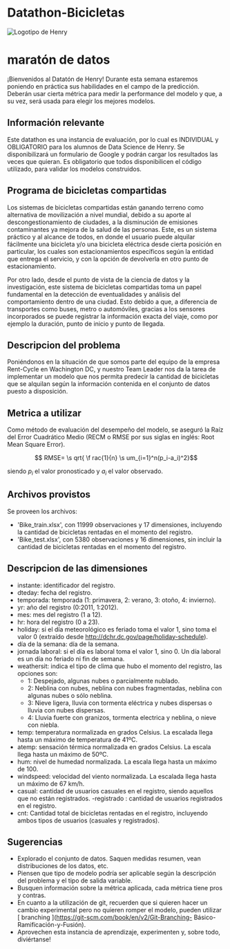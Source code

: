 # Datathon-Bicicletas
![ Logotipo de Henry ](https://d31uz8lwfmyn8g.cloudfront.net/Assets/logo-henry-white-lg.png)

#  maratón de datos

¡Bienvenidos al Datatón de Henry! Durante esta semana estaremos poniendo en práctica sus habilidades en el campo de la predicción. Deberán usar cierta métrica para medir la performance del modelo y que, a su vez, será usada para elegir los mejores modelos.

##  Información relevante

Este datathon es una instancia de evaluación, por lo cual es INDIVIDUAL y OBLIGATORIO para los alumnos de Data Science de Henry. Se disponibilizará un formulario de Google y podrán cargar los resultados las veces que quieran. Es obligatorio que todos disponibilicen el código utilizado, para validar los modelos construidos.

##  Programa de bicicletas compartidas

Los sistemas de bicicletas compartidas están ganando terreno como alternativa de movilización a nivel mundial, debido a su aporte al descongestionamiento de ciudades, a la disminución de emisiones contaminantes ya mejora de la salud de las personas. Este, es un sistema práctico y al alcance de todos, en donde el usuario puede alquilar fácilmente una bicicleta y/o una bicicleta eléctrica desde cierta posición en particular, los cuales son estacionamientos específicos según la entidad que entrega el servicio, y con la opción de devolverla en otro punto de estacionamiento.

Por otro lado, desde el punto de vista de la ciencia de datos y la investigación, este sistema de bicicletas compartidas toma un papel fundamental en la detección de eventualidades y análisis del comportamiento dentro de una ciudad. Esto debido a que, a diferencia de transportes como buses, metro o automóviles, gracias a los sensores incorporados se puede registrar la información exacta del viaje, como por ejemplo la duración, punto de inicio y punto de llegada.

##  Descripcion del problema

Poniéndonos en la situación de que somos parte del equipo de la empresa Rent-Cycle en Wachington DC, y nuestro Team Leader nos da la tarea de implementar un modelo que nos permita predecir la cantidad de bicicletas que se alquilan según la información contenida en el conjunto de datos puesto a disposición.

##  Metrica a utilizar

Como método de evaluación del desempeño del modelo, se aseguró la Raíz del Error Cuadrático Medio (RECM o RMSE por sus siglas en inglés: Root Mean Square Error).

$$ RMSE= \s qrt{ \f rac{1}{n} \s um_{i=1}^n(p_i-a_i)^2}$$

siendo $p_i$ el valor pronosticado y $a_i$ el valor observado.

##  Archivos provistos

Se proveen los archivos:
- 'Bike_train.xlsx', con 11999 observaciones y 17 dimensiones, incluyendo la cantidad de bicicletas rentadas en el momento del registro.
- 'Bike_test.xlsx', con 5380 observaciones y 16 dimensiones, sin incluir la cantidad de bicicletas rentadas en el momento del registro.

##  Descripcion de las dimensiones

- instante: identificador del registro.
- dteday: fecha del registro.
- temporada: temporada (1: primavera, 2: verano, 3: otoño, 4: invierno).
- yr: año del registro (0:2011, 1:2012).
- mes: mes del registro (1 a 12).
- hr: hora del registro (0 a 23).
- holiday: si el día meteorológico es feriado toma el valor 1, sino toma el valor 0 (extraído desde http://dchr.dc.gov/page/holiday-schedule).
- día de la semana: día de la semana.
- jornada laboral: si el día es laboral toma el valor 1, sino 0. Un día laboral es un día no feriado ni fin de semana.
- weathersit: indica el tipo de clima que hubo el momento del registro, las opciones son:
	- 1: Despejado, algunas nubes o parcialmente nublado.
	- 2: Neblina con nubes, neblina con nubes fragmentadas, neblina con algunas nubes o sólo neblina.
	- 3: Nieve ligera, lluvia con tormenta eléctrica y nubes dispersas o lluvia con nubes dispersas.
	- 4: Lluvia fuerte con granizos, tormenta electrica y neblina, o nieve con niebla.
- temp: temperatura normalizada en grados Celsius. La escalada llega hasta un máximo de temperatura de 41ºC.
- atemp: sensación térmica normalizada en grados Celsius. La escala llega hasta un máximo de 50ºC.
- hum: nivel de humedad normalizada. La escala llega hasta un máximo de 100.
- windspeed: velocidad del viento normalizada. La escalada llega hasta un máximo de 67 km/h.
- casual: cantidad de usuarios casuales en el registro, siendo aquellos que no están registrados.
-registrado : cantidad de usuarios registrados en el registro.
- cnt: Cantidad total de bicicletas rentadas en el registro, incluyendo ambos tipos de usuarios (casuales y registrados).

##  Sugerencias

- Explorado el conjunto de datos. Saquen medidas resumen, vean distribuciones de los datos, etc.
- Piensen que tipo de modelo podría ser aplicable según la descripción del problema y el tipo de salida variable.
- Busquen información sobre la métrica aplicada, cada métrica tiene pros y contras.
- En cuanto a la utilización de git, recuerden que si quieren hacer un cambio experimental pero no quieren romper el modelo, pueden utilizar [ branching ](https://git-scm.com/book/en/v2/Git-Branching- Básico-Ramificación-y-Fusión).
- Aprovechen esta instancia de aprendizaje, experimenten y, sobre todo, diviértanse!
